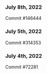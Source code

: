 ### July 8th, 2022

Commit #146444

### July 5th, 2022

Commit #314353


### July 4th, 2022

Commit #72281
